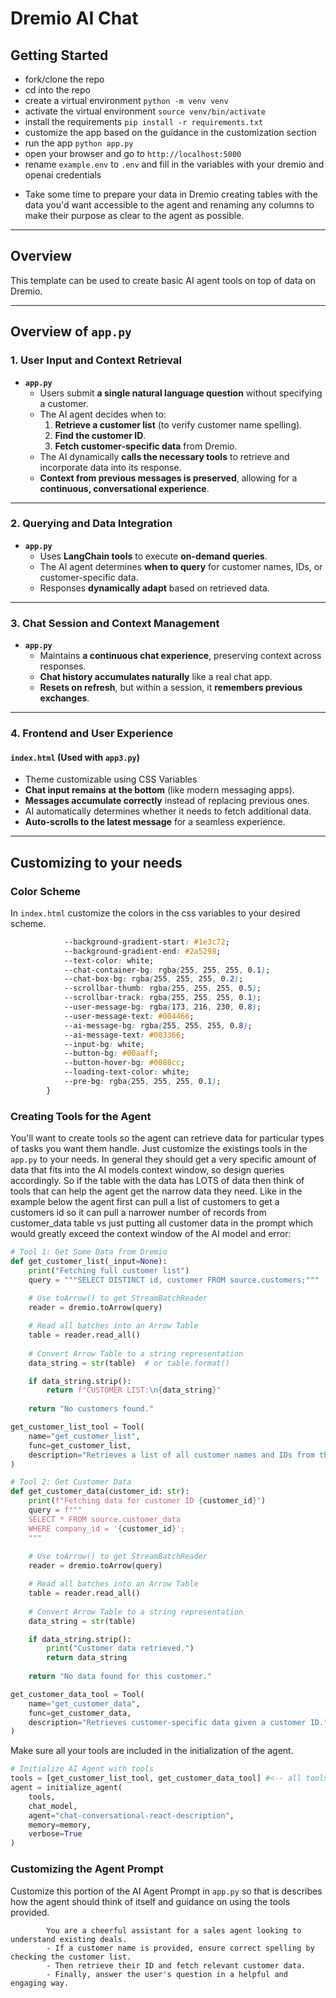 # **Dremio AI Chat**

## Getting Started

- fork/clone the repo
- cd into the repo
- create a virtual environment `python -m venv venv`
- activate the virtual environment `source venv/bin/activate`
- install the requirements `pip install -r requirements.txt`
- customize the app based on the guidance in the customization section
- run the app `python app.py`
- open your browser and go to `http://localhost:5000`
- rename `example.env` to `.env` and fill in the variables with your dremio and openai credentials

* Take some time to prepare your data in Dremio creating tables with the data you'd want accessible to the agent and renaming any columns to make their purpose as clear to the agent as possible.

---


## **Overview**
This template can be used to create basic AI agent tools on top of data on Dremio.

---

## **Overview of `app.py`**

### **1. User Input and Context Retrieval**


- **`app.py`**  
  - Users submit **a single natural language question** without specifying a customer.  
  - The AI agent decides when to:  
    1. **Retrieve a customer list** (to verify customer name spelling).  
    2. **Find the customer ID**.  
    3. **Fetch customer-specific data** from Dremio.  
  - The AI dynamically **calls the necessary tools** to retrieve and incorporate data into its response.  
  - **Context from previous messages is preserved**, allowing for a **continuous, conversational experience**.  

---

### **2. Querying and Data Integration**
  
- **`app.py`**  
  - Uses **LangChain tools** to execute **on-demand queries**.  
  - The AI agent determines **when to query** for customer names, IDs, or customer-specific data.  
  - Responses **dynamically adapt** based on retrieved data.  

---

### **3. Chat Session and Context Management**

- **`app.py`**  
  - Maintains **a continuous chat experience**, preserving context across responses.  
  - **Chat history accumulates naturally** like a real chat app.  
  - **Resets on refresh**, but within a session, it **remembers previous exchanges**.  

---

### **4. Frontend and User Experience**

#### **`index.html` (Used with `app3.py`)**
- Theme customizable using CSS Variables
- **Chat input remains at the bottom** (like modern messaging apps).  
- **Messages accumulate correctly** instead of replacing previous ones.  
- AI automatically determines whether it needs to fetch additional data.  
- **Auto-scrolls to the latest message** for a seamless experience.  

---

## Customizing to your needs

### Color Scheme

In `index.html` customize the colors in the css variables to your desired scheme.

```css
            --background-gradient-start: #1e3c72;
            --background-gradient-end: #2a5298;
            --text-color: white;
            --chat-container-bg: rgba(255, 255, 255, 0.1);
            --chat-box-bg: rgba(255, 255, 255, 0.2);
            --scrollbar-thumb: rgba(255, 255, 255, 0.5);
            --scrollbar-track: rgba(255, 255, 255, 0.1);
            --user-message-bg: rgba(173, 216, 230, 0.8);
            --user-message-text: #004466;
            --ai-message-bg: rgba(255, 255, 255, 0.8);
            --ai-message-text: #003366;
            --input-bg: white;
            --button-bg: #00aaff;
            --button-hover-bg: #0088cc;
            --loading-text-color: white;
            --pre-bg: rgba(255, 255, 255, 0.1);
        }
```

### Creating Tools for the Agent

You'll want to create tools so the agent can retrieve data for particular types of tasks you want them handle. Just customize the existings tools in the `app.py` to your needs. In general they should get a very specific amount of data that fits into the AI models context window, so design queries accordingly. So if the table with the data has LOTS of data then think of tools that can help the agent get the narrow data they need. Like in the example below the agent first can pull a list of customers to get a customers id so it can pull a narrower number of records from customer_data table vs just putting all customer data in the prompt which would greatly exceed the context window of the AI model and error:

```py
# Tool 1: Get Some Data from Dremio
def get_customer_list(_input=None):
    print("Fetching full customer list")
    query = """SELECT DISTINCT id, customer FROM source.customers;"""
    
    # Use toArrow() to get StreamBatchReader
    reader = dremio.toArrow(query)

    # Read all batches into an Arrow Table
    table = reader.read_all()
    
    # Convert Arrow Table to a string representation
    data_string = str(table)  # or table.format()

    if data_string.strip():
        return f"CUSTOMER LIST:\n{data_string}"
    
    return "No customers found."

get_customer_list_tool = Tool(
    name="get_customer_list",
    func=get_customer_list,
    description="Retrieves a list of all customer names and IDs from the database."
)

# Tool 2: Get Customer Data
def get_customer_data(customer_id: str):
    print(f"Fetching data for customer ID {customer_id}")
    query = f"""
    SELECT * FROM source.customer_data 
    WHERE company_id = '{customer_id}';
    """
    
    # Use toArrow() to get StreamBatchReader
    reader = dremio.toArrow(query)

    # Read all batches into an Arrow Table
    table = reader.read_all()
    
    # Convert Arrow Table to a string representation
    data_string = str(table)

    if data_string.strip():
        print("Customer data retrieved.")
        return data_string
    
    return "No data found for this customer."

get_customer_data_tool = Tool(
    name="get_customer_data",
    func=get_customer_data,
    description="Retrieves customer-specific data given a customer ID."
)
```

Make sure all your tools are included in the initialization of the agent.

```py
# Initialize AI Agent with tools
tools = [get_customer_list_tool, get_customer_data_tool] #<-- all tools listed here
agent = initialize_agent(
    tools, 
    chat_model, 
    agent="chat-conversational-react-description", 
    memory=memory, 
    verbose=True
)
```

### Customizing the Agent Prompt

Customize this portion of the AI Agent Prompt in `app.py` so that is describes how the agent should think of itself and guidance on using the tools provided.

```
        You are a cheerful assistant for a sales agent looking to understand existing deals. 
        - If a customer name is provided, ensure correct spelling by checking the customer list.
        - Then retrieve their ID and fetch relevant customer data.
        - Finally, answer the user's question in a helpful and engaging way.
```


